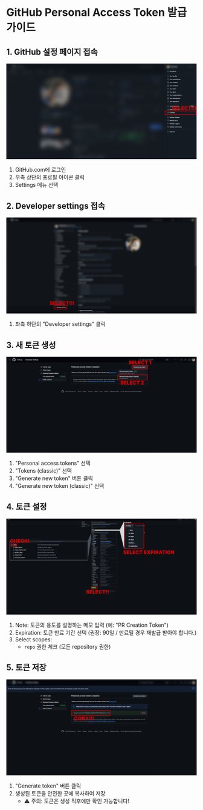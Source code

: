 # GitHub Personal Access Token 발급 가이드

## 1. GitHub 설정 페이지 접속

![Settings Menu](assets/1.png)

1. GitHub.com에 로그인
2. 우측 상단의 프로필 아이콘 클릭
3. Settings 메뉴 선택

## 2. Developer settings 접속

![Personal Access Tokens](assets/2.png)

1. 좌측 하단의 "Developer settings" 클릭

## 3. 새 토큰 생성

![Generate Token](assets/3.png)

1. "Personal access tokens" 선택
2. "Tokens (classic)" 선택
3. "Generate new token" 버튼 클릭
4. "Generate new token (classic)" 선택

## 4. 토큰 설정

![Token Settings](assets/4.png)

1. Note: 토큰의 용도를 설명하는 메모 입력 (예: "PR Creation Token")
2. Expiration: 토큰 만료 기간 선택 (권장: 90일 / 만료될 경우 재발급 받아야 합니다.)
3. Select scopes:
   - `repo` 권한 체크 (모든 repository 권한)

## 5. 토큰 저장

![Save Token](assets/5.png)

1. "Generate token" 버튼 클릭
2. 생성된 토큰을 안전한 곳에 복사하여 저장
   - ⚠️ 주의: 토큰은 생성 직후에만 확인 가능합니다!
